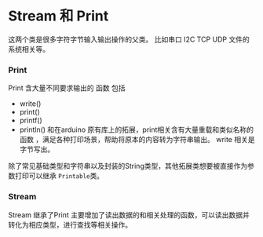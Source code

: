 # Stream 和 Print

这两个类是很多字符字节输入输出操作的父类。
比如串口 I2C TCP UDP 文件的系统相关等。

### Print
Print 含大量不同要求输出的 函数
包括
* write()
* print()
* printf()
* println()
和在arduino 原有库上的拓展，print相关含有大量重载和类似名称的函数 ，满足各种打印场景，帮助将原本的内容转为字符串输出。
write 相关是字节写出。

除了常见基础类型和字符串以及封装的String类型，其他拓展类想要被直接作为参数打印可以继承 `Printable`类。

### Stream
Stream 继承了Print 主要增加了读出数据的和相关处理的函数，可以读出数据并转化为相应类型，进行查找等相关操作。

